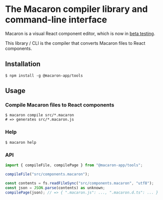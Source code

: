 # The Macaron compiler library and command-line interface

Macaron is a visual React component editor, which is now in [beta testing](https://twitter.com/seanchas_t/status/1486980041674469380).

This library / CLI is the compiler that converts Macaron files to React components.

## Installation

    $ npm install -g @macaron-app/tools

## Usage

### Compile Macaron files to React components

    $ macaron compile src/*.macaron
    # => generates src/*.macaron.js

### Help

    $ macaron help

### API

```js
import { compileFile, compilePage } from "@macaron-app/tools";

compileFile("src/components.macaron");

const contents = fs.readFileSync("src/components.macaron", "utf8");
const json = JSON.parse(contents) as unknown;
compilePage(json); // => { ".macaron.js": ..., ".macaron.d.ts": ... }
```
